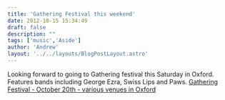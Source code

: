 ```yaml
---
title: 'Gathering Festival this weekend'
date: 2012-10-15 15:34:49
draft: false
description: ""
tags: ['music','Aside']
author: 'Andrew'
layout: '../../layouts/BlogPostLayout.astro'
---
```


Looking forward to going to Gathering festival this Saturday in Oxford. Features bands including George Ezra, Swiss Lips and Paws. [Gathering Festival - October 20th - various venues in Oxford](http://gatheringfestival.tumblr.com/)
